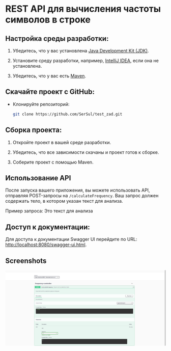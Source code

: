 # REST API для вычисления частоты символов в строке

## Настройка среды разработки:

1. Убедитесь, что у вас установлена [Java Development Kit (JDK)](https://www.oracle.com/java/technologies/javase-downloads.html).

2. Установите среду разработки, например, [IntelliJ IDEA](https://www.jetbrains.com/idea/download/), если она не установлена.

3. Убедитесь, что у вас есть [Maven](https://maven.apache.org/).

## Скачайте проект с GitHub:

- Клонируйте репозиторий:
    ```bash
    git clone https://github.com/SerSul/test_zad.git
    ```

## Сборка проекта:

1. Откройте проект в вашей среде разработки.

2. Убедитесь, что все зависимости скачаны и проект готов к сборке.

3. Соберите проект с помощью Maven.

## Использование API

После запуска вашего приложения, вы можете использовать API, отправляя POST-запросы на `/calculateFrequency`. Ваш запрос должен содержать тело, в котором указан текст для анализа.

Пример запроса:
Это текст для анализа

## Доступ к документации:
Для доступа к документации Swagger UI перейдите по URL: [http://localhost:8080/swagger-ui.html](http://localhost:8080/swagger-ui.html).

## Screenshots
![Скриншот 1](swaggertest.png)
